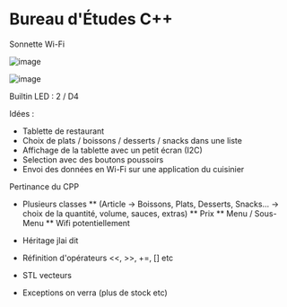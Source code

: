 # Bureau d'Études C++
Sonnette Wi-Fi

![image](https://user-images.githubusercontent.com/92468875/229535302-daf53fdf-8cc6-44de-8268-61f6389202dd.png)

![image](https://user-images.githubusercontent.com/92468875/229536110-2e9d1b92-10d5-4b37-baaf-aff5cf1ee835.png)

Builtin LED : 2 / D4

Idées :
* Tablette de restaurant
* Choix de plats / boissons / desserts / snacks dans une liste
* Affichage de la tablette avec un petit écran (I2C)
* Selection avec des boutons poussoirs
* Envoi des données en Wi-Fi sur une application du cuisinier


Pertinance du CPP
* Plusieurs classes 
** (Article -> Boissons, Plats, Desserts, Snacks... -> choix de la quantité, volume, sauces, extras)
** Prix
** Menu / Sous-Menu
** Wifi potentiellement
* Héritage jlai dit

* Réfinition d'opérateurs <<, >>, +=, [] etc
* STL vecteurs
* Exceptions on verra (plus de stock etc)

